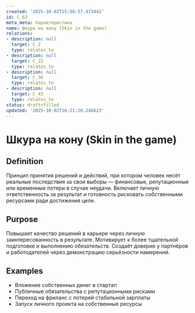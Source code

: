 ```yaml
---
created: '2025-10-02T15:58:57.473442'
id: C_63
meta_meta: Характеристика
name: Шкура на кону (Skin in the game)
relations:
- description: null
  target: C_2
  type: relates_to
- description: null
  target: C_22
  type: relates_to
- description: null
  target: C_36
  type: relates_to
- description: null
  target: C_43
  type: relates_to
status: draft+filled
updated: '2025-10-02T16:21:20.246623'
---
```


# Шкура на кону (Skin in the game)

## Definition
Принцип принятия решений и действий, при котором человек несёт реальные последствия за свои выборы — финансовые, репутационные или временные потери в случае неудачи. Включает личную ответственность за результат и готовность рисковать собственными ресурсами ради достижения цели.

## Purpose
Повышает качество решений в карьере через личную заинтересованность в результате. Мотивирует к более тщательной подготовке и выполнению обязательств. Создаёт доверие у партнёров и работодателей через демонстрацию серьёзности намерений.

## Examples

- Вложение собственных денег в стартап
- Публичные обязательства с репутационными рисками
- Переход на фриланс с потерей стабильной зарплаты
- Запуск личного проекта на собственные ресурсы